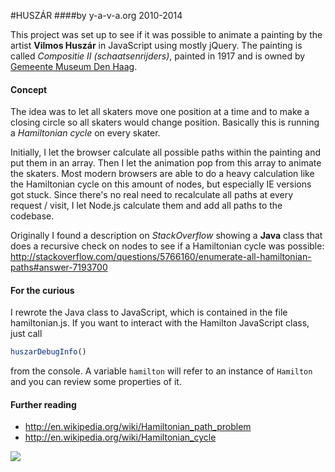 #HUSZÁR
####by y-a-v-a.org 2010-2014

This project was set up to see if it was possible to animate a painting by the artist __Vilmos Huszár__ in JavaScript using mostly jQuery. The painting is called _Compositie II (schaatsenrijders)_, painted in 1917 and is owned by [Gemeente Museum Den Haag](http://www.gemeentemuseum.nl/collection/item/6847).

#### Concept

The idea was to let all skaters move one position at a time and to make a closing circle so all skaters would change position. Basically this is running a _Hamiltonian cycle_ on every skater.

Initially, I let the browser calculate all possible paths within the painting and put them in an array. Then I let the animation pop from this array to animate the skaters. Most modern browsers are able to do a heavy calculation like the Hamiltonian cycle on this amount of nodes, but especially IE versions got stuck. Since there's no real need to recalculate all paths at every request / visit, I let Node.js calculate them and add all paths to the codebase.

Originally I found a description on _StackOverflow_ showing a __Java__ class that does a recursive check on nodes to see if a Hamiltonian cycle was possible: http://stackoverflow.com/questions/5766160/enumerate-all-hamiltonian-paths#answer-7193700

#### For the curious

I rewrote the Java class to JavaScript, which is contained in the file hamiltonian.js. If you want to interact with the Hamilton JavaScript class, just call

```javascript
huszarDebugInfo()
```

from the console. A variable ```hamilton``` will refer to an instance of ```Hamilton``` and you can review some properties of it.


#### Further reading

* http://en.wikipedia.org/wiki/Hamiltonian_path_problem
* http://en.wikipedia.org/wiki/Hamiltonian_cycle


![](https://raw.github.com/y-a-v-a/huszar/master/var/skater.png)


